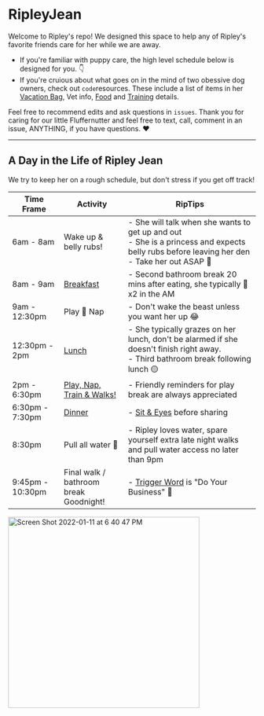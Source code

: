 # RipleyJean 
Welcome to Ripley's repo! We designed this space to help any of Ripley's favorite friends care for her while we are away. 

- If you're familiar with puppy care, the high level schedule below is designed for you. 👇
- If you're cruious about what goes on in the mind of two obessive dog owners, check out `code`resources. These include a list of items in her [Vacation Bag](https://github.com/KristinaMarie/RipleyJean/blob/main/Vacation%20Bag.md), Vet info, [Food](https://github.com/KristinaMarie/RipleyJean/blob/main/Food.md) and [Training](https://github.com/KristinaMarie/RipleyJean/blob/main/Training.md) details. 

Feel free to recommend edits and ask questions in `issues`.  Thank you for caring for our little Fluffernutter and feel free to text, call, comment in an issue, ANYTHING, if you have questions. ♥️ 

-----------------------------------------

## A Day in the Life of Ripley Jean  
We try to keep her on a rough schedule, but don't stress if you get off track! 

| Time Frame | Activity | RipTips | 
| --- | --- | --- |
| 6am - 8am | Wake up & belly rubs! | - She will talk when she wants to get up and out <br> - She is a princess and expects belly rubs before leaving her den <br> - Take her out ASAP 💩 
| 8am - 9am | [Breakfast](https://github.com/KristinaMarie/RipleyJean/blob/main/Food.md) | - Second bathroom break 20 mins after eating, she typically 💩 x2 in the AM | 
| 9am - 12:30pm | Play 🔁 Nap | - Don't wake the beast unless you want her up 😂 | 
| 12:30pm - 2pm | [Lunch](https://github.com/KristinaMarie/RipleyJean/blob/main/Food.md) | - She typically grazes on her lunch, don't be alarmed if she doesn't finish right away. <br> - Third bathroom break following lunch 🟡 | 
| 2pm - 6:30pm | [Play, Nap, Train & Walks! ](https://github.com/KristinaMarie/RipleyJean/blob/main/Training.md)| - Friendly reminders for play break are always appreciated | 
| 6:30pm - 7:30pm | [Dinner](https://github.com/KristinaMarie/RipleyJean/blob/main/Food.md) | - [Sit & Eyes](https://github.com/KristinaMarie/RipleyJean/blob/main/Training.md) before sharing | 
| 8:30pm | Pull all water 🚰 | - Ripley loves water, spare yourself extra late night walks and pull water access no later than 9pm | 
| 9:45pm - 10:30pm | Final walk / bathroom break <br> Goodnight! | - [Trigger Word](https://github.com/KristinaMarie/RipleyJean/blob/main/Training.md) is "Do Your Business" 💩 | 

<img width="389" alt="Screen Shot 2022-01-11 at 6 40 47 PM" src="https://user-images.githubusercontent.com/16786768/149054192-bac903ab-1aad-4895-b4ab-8c2903817006.png">
